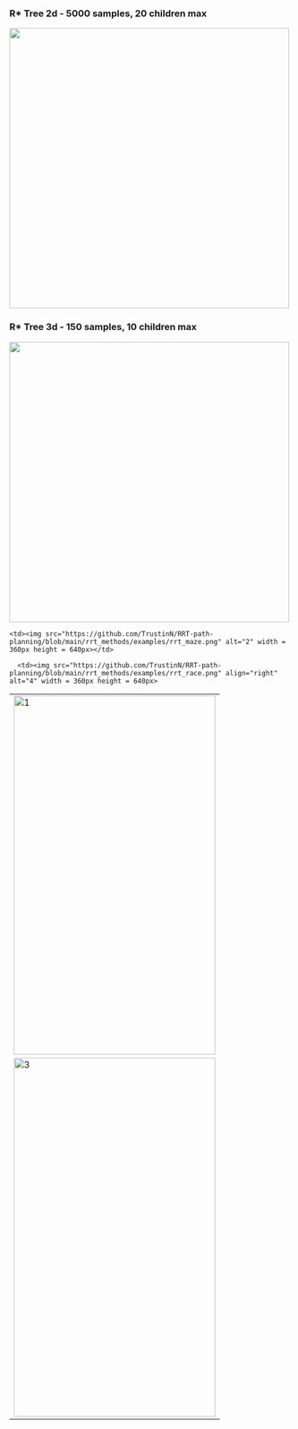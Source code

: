 ### R* Tree 2d - 5000 samples, 20 children max
<img src="https://github.com/TrustinN/RRT-path-planning/blob/main/r_trees/examples/r_tree_2d.png" width="500">

### R* Tree 3d - 150 samples, 10 children max
<img src="https://github.com/TrustinN/RRT-path-planning/blob/main/r_trees/examples/r_tree_3d.mov" width="500">

<table>
  <tr>
    <td> <img src="https://github.com/TrustinN/RRT-path-planning/blob/main/rrt_methods/examples/rrt_maze.png"  alt="1" width = 360px height = 640px ></td>

    <td><img src="https://github.com/TrustinN/RRT-path-planning/blob/main/rrt_methods/examples/rrt_maze.png" alt="2" width = 360px height = 640px></td>
   </tr> 
   <tr>
      <td><img src="https://github.com/TrustinN/RRT-path-planning/blob/main/rrt_methods/examples/rrt_race.png" alt="3" width = 360px height = 640px></td>

      <td><img src="https://github.com/TrustinN/RRT-path-planning/blob/main/rrt_methods/examples/rrt_race.png" align="right" alt="4" width = 360px height = 640px>
  </td>
  </tr>
</table>
